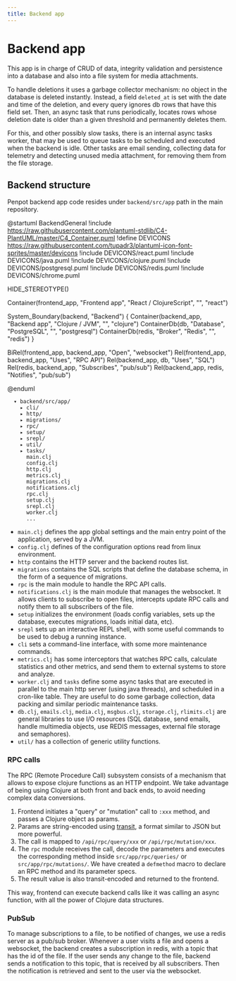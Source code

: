 ```yaml
---
title: Backend app
---
```


# Backend app

This app is in charge of CRUD of data, integrity validation and persistence
into a database and also into a file system for media attachments.

To handle deletions it uses a garbage collector mechanism: no object in the
database is deleted instantly. Instead, a field <code class="language-bash">deleted_at</code> is set with the
date and time of the deletion, and every query ignores db rows that have this
field set. Then, an async task that runs periodically, locates rows whose
deletion date is older than a given threshold and permanently deletes them.

For this, and other possibly slow tasks, there is an internal async tasks
worker, that may be used to queue tasks to be scheduled and executed when the
backend is idle. Other tasks are email sending, collecting data for telemetry
and detecting unused media attachment, for removing them from the file storage.

## Backend structure

Penpot backend app code resides under <code class="language-text">backend/src/app</code> path in the main repository.

@startuml BackendGeneral
!include https://raw.githubusercontent.com/plantuml-stdlib/C4-PlantUML/master/C4_Container.puml
!define DEVICONS https://raw.githubusercontent.com/tupadr3/plantuml-icon-font-sprites/master/devicons
!include DEVICONS/react.puml
!include DEVICONS/java.puml
!include DEVICONS/clojure.puml
!include DEVICONS/postgresql.puml
!include DEVICONS/redis.puml
!include DEVICONS/chrome.puml

HIDE_STEREOTYPE()

Container(frontend_app, "Frontend app", "React / ClojureScript", "", "react")

System_Boundary(backend, "Backend") {
    Container(backend_app, "Backend app", "Clojure / JVM", "", "clojure")
    ContainerDb(db, "Database", "PostgreSQL", "", "postgresql")
    ContainerDb(redis, "Broker", "Redis", "", "redis")
}

BiRel(frontend_app, backend_app, "Open", "websocket")
Rel(frontend_app, backend_app, "Uses", "RPC API")
Rel(backend_app, db, "Uses", "SQL")
Rel(redis, backend_app, "Subscribes", "pub/sub")
Rel(backend_app, redis, "Notifies", "pub/sub")

@enduml

```
  ▾ backend/src/app/
    ▸ cli/
    ▸ http/
    ▸ migrations/
    ▸ rpc/
    ▸ setup/
    ▸ srepl/
    ▸ util/
    ▸ tasks/
      main.clj
      config.clj
      http.clj
      metrics.clj
      migrations.clj
      notifications.clj
      rpc.clj
      setup.clj
      srepl.clj
      worker.clj
      ...
```

* <code class="language-text">main.clj</code> defines the app global settings and the main entry point of the
  application, served by a JVM.
* <code class="language-text">config.clj</code> defines of the configuration options read from linux
  environment.
* <code class="language-text">http</code> contains the HTTP server and the backend routes list.
* <code class="language-text">migrations</code> contains the SQL scripts that define the database schema, in
  the form of a sequence of migrations.
* <code class="language-text">rpc</code> is the main module to handle the RPC API calls.
* <code class="language-text">notifications.clj</code> is the main module that manages the websocket. It allows
  clients to subscribe to open files, intercepts update RPC calls and notify
  them to all subscribers of the file.
* <code class="language-text">setup</code> initializes the environment (loads config variables, sets up the
  database, executes migrations, loads initial data, etc).
* <code class="language-text">srepl</code> sets up an interactive REPL shell, with some useful commands to be
  used to debug a running instance.
* <code class="language-text">cli</code> sets a command-line interface, with some more maintenance commands.
* <code class="language-text">metrics.clj</code> has some interceptors that watches RPC calls, calculate
  statistics and other metrics, and send them to external systems to store and
  analyze.
* <code class="language-text">worker.clj</code> and <code class="language-text">tasks</code> define some async tasks that are executed in
  parallel to the main http server (using java threads), and scheduled in a
  cron-like table. They are useful to do some garbage collection, data packing
  and similar periodic maintenance tasks.
* <code class="language-text">db.clj</code>, <code class="language-text">emails.clj</code>, <code class="language-text">media.clj</code>, <code class="language-text">msgbus.clj</code>, <code class="language-text">storage.clj</code>,
  <code class="language-text">rlimits.clj</code> are general libraries to use I/O resources (SQL database,
  send emails, handle multimedia objects, use REDIS messages, external file
  storage and semaphores).
* <code class="language-text">util/</code> has a collection of generic utility functions.

### RPC calls

The RPC (Remote Procedure Call) subsystem consists of a mechanism that allows
to expose clojure functions as an HTTP endpoint. We take advantage of being
using Clojure at both front and back ends, to avoid needing complex data
conversions.

  1. Frontend initiates a "query" or "mutation" call to <code class="language-text">:xxx</code> method, and
     passes a Clojure object as params.
  2. Params are string-encoded using
     [transit](https://github.com/cognitect/transit-clj), a format similar to
     JSON but more powerful.
  3. The call is mapped to <code class="language-text"><backend-host>/api/rpc/query/xxx</code> or
     <code class="language-text"><backend-host>/api/rpc/mutation/xxx</code>.
  4. The <code class="language-text">rpc</code> module receives the call, decode the parameters and executes the
     corresponding method inside <code class="language-text">src/app/rpc/queries/</code> or <code class="language-text">src/app/rpc/mutations/</code>.
     We have created a <code class="language-text">defmethod</code> macro to declare an RPC method and its
     parameter specs.
  5. The result value is also transit-encoded and returned to the frontend.

This way, frontend can execute backend calls like it was calling an async function,
with all the power of Clojure data structures.

### PubSub

To manage subscriptions to a file, to be notified of changes, we use a redis
server as a pub/sub broker. Whenever a user visits a file and opens a
websocket, the backend creates a subscription in redis, with a topic that has
the id of the file. If the user sends any change to the file, backend sends a
notification to this topic, that is received by all subscribers. Then the
notification is retrieved and sent to the user via the websocket.

